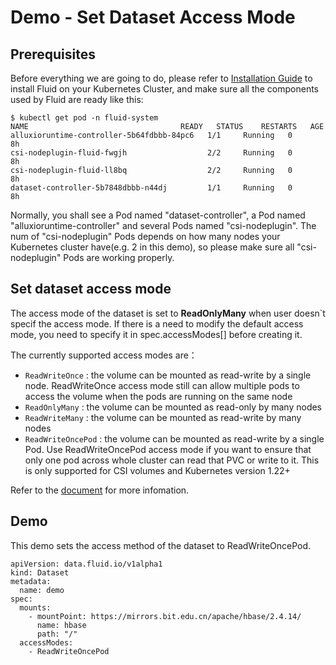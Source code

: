 # Demo - Set Dataset Access Mode

## Prerequisites
Before everything we are going to do, please refer to [Installation Guide](../userguide/install.md) to install Fluid on your Kubernetes Cluster, and make sure all the components used by Fluid are ready like this:
```shell
$ kubectl get pod -n fluid-system
NAME                                  READY   STATUS    RESTARTS   AGE
alluxioruntime-controller-5b64fdbbb-84pc6   1/1     Running   0          8h
csi-nodeplugin-fluid-fwgjh                  2/2     Running   0          8h
csi-nodeplugin-fluid-ll8bq                  2/2     Running   0          8h
dataset-controller-5b7848dbbb-n44dj         1/1     Running   0          8h
```

Normally, you shall see a Pod named "dataset-controller", a Pod named "alluxioruntime-controller" and several Pods named "csi-nodeplugin". 
The num of "csi-nodeplugin" Pods depends on how many nodes your Kubernetes cluster have(e.g. 2 in this demo), so please make sure all "csi-nodeplugin" Pods are working properly.

## Set dataset access mode
The access mode of the dataset is set to **ReadOnlyMany** when user doesn`t specif the access mode. If there is a need to modify the default access mode, you need to specify it in spec.accessModes[] before creating it.

The currently supported access modes are：
- `ReadWriteOnce` : the volume can be mounted as read-write by a single node. ReadWriteOnce access mode still can allow multiple pods to access the volume when the pods are running on the same node
- `ReadOnlyMany` : the volume can be mounted as read-only by many nodes
- `ReadWriteMany` : the volume can be mounted as read-write by many nodes
- `ReadWriteOncePod` : the volume can be mounted as read-write by a single Pod. Use ReadWriteOncePod access mode if you want to ensure that only one pod across whole cluster can read that PVC or write to it. This is only supported for CSI volumes and Kubernetes version 1.22+

Refer to the [document](https://kubernetes.io/docs/concepts/storage/persistent-volumes/#access-modes) for more infomation.


## Demo
This demo sets the access method of the dataset to ReadWriteOncePod.
```
apiVersion: data.fluid.io/v1alpha1
kind: Dataset
metadata:
  name: demo
spec:
  mounts:
    - mountPoint: https://mirrors.bit.edu.cn/apache/hbase/2.4.14/
      name: hbase
      path: "/"
  accessModes:
    - ReadWriteOncePod
```
